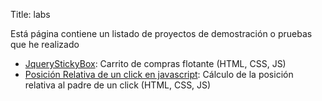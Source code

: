 Title: labs


Está página contiene un listado de proyectos de demostración o pruebas que he realizado

- [JqueryStickyBox][JqueryStickyBox]: Carrito de compras flotante (HTML, CSS, JS)
- [Posición Relativa de un click en javascript][PosicionDeUnClickJS]: Cálculo de la posición relativa al padre de un click (HTML, CSS, JS)

[JqueryStickyBox]: http://labs.alexanderae.com/sticky-sidebar-jquery-plugin/
[PosicionDeUnClickJS]: http://labs.alexanderae.com/posicion-relativa-de-un-click/